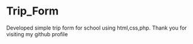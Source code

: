 # Trip_Form
Developed simple trip form for school using html,css,php. Thank you for visiting my github profile
